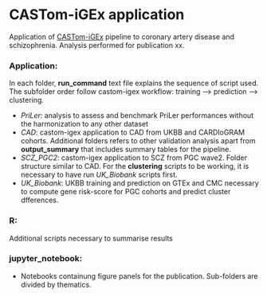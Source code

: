 # CASTom-iGEx application

Application of [CASTom-iGEx](https://gitlab.mpcdf.mpg.de/luciat/castom-igex.git) pipeline to coronary artery disease and schizophrenia. Analysis performed for publication xx.

### Application:
In each folder, **run_command** text file explains the sequence of script used.  The subfolder order follow castom-igex workflow: training --> prediction --> clustering. 
- *PriLer*: analysis to assess and benchmark PriLer performances without the harmonization to any other dataset
- *CAD*: castom-igex application to CAD from UKBB and CARDIoGRAM cohorts. Additional folders refers to other validation analysis apart from **output_summary** that includes summary tables for the pipeline.
- *SCZ_PGC2*: castom-igex application to SCZ from PGC wave2. Folder structure similar to CAD. For the **clustering** scripts to be working, it is necessary to have run *UK_Biobank* scripts first. 
- *UK_Biobank*: UKBB training and prediction on GTEx and CMC necessary to compute gene risk-score for PGC cohorts and predict cluster dfferences.

### R:
Additional scripts necessary to summarise results

### jupyter_notebook:
- Notebooks containung figure panels for the publication. Sub-folders are divided by thematics.
